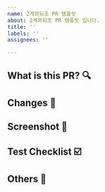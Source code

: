 ```yaml
---
name: 2게외되조 PR 템플릿
about: 2게외되조 PR 템플릿 입니다.
title: ''
labels: ''
assignees: ''

---
```


## What is this PR? 🔍

## Changes 📝

## Screenshot 📸

## Test Checklist ☑️

## Others 👻

